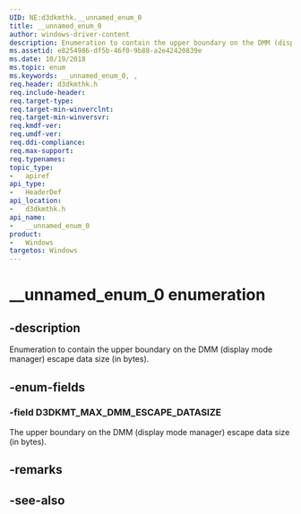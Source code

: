```yaml
---
UID: NE:d3dkmthk.__unnamed_enum_0
title: __unnamed_enum_0
author: windows-driver-content
description: Enumeration to contain the upper boundary on the DMM (display mode manager) escape data size (in bytes).
ms.assetid: e8254986-df5b-46f0-9b88-a2e42420839e
ms.date: 10/19/2018
ms.topic: enum
ms.keywords: __unnamed_enum_0, , 
req.header: d3dkmthk.h
req.include-header:
req.target-type:
req.target-min-winverclnt:
req.target-min-winversvr:
req.kmdf-ver:
req.umdf-ver:
req.ddi-compliance:
req.max-support:
req.typenames: 
topic_type: 
-	apiref
api_type: 
-	HeaderDef
api_location: 
-	d3dkmthk.h
api_name: 
-	__unnamed_enum_0
product:
-	Windows
targetos: Windows
---
```


# __unnamed_enum_0 enumeration

## -description

Enumeration to contain the upper boundary on the DMM (display mode manager) escape data size (in bytes).

## -enum-fields

### -field D3DKMT_MAX_DMM_ESCAPE_DATASIZE 

The upper boundary on the DMM (display mode manager) escape data size (in bytes).

## -remarks

## -see-also
